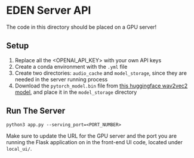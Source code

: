 # EDEN Server API

The code in this directory should be placed on a GPU server!

## Setup
1. Replace all the <OPENAI_API_KEY> with your own API keys
2. Create a conda environment with the `.yml` file
3. Create two directories: `audio_cache` and `model_storage`, since they are needed in the server running process
4. Download the `pytorch_model.bin` file from [this huggingface wav2vec2 model](https://huggingface.co/ehcalabres/wav2vec2-lg-xlsr-en-speech-emotion-recognition/tree/main), and place it in the `model_storage` directory

## Run The Server
```shell
python3 app.py --serving_port=<PORT_NUMBER>
```

Make sure to update the URL for the GPU server and the port you are running the Flask application on in the front-end UI code, located under `local_ui/`.